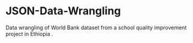 # JSON-Data-Wrangling
Data wrangling of World Bank dataset from a school quality improvement project in Ethiopia .
